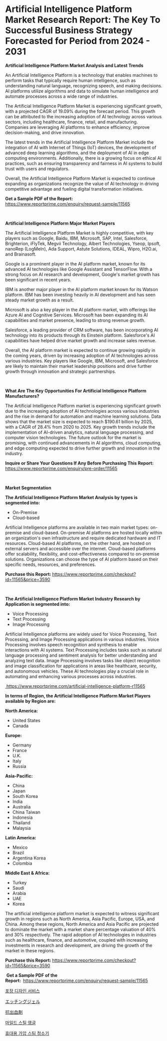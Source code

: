 <p><h1>Artificial Intelligence Platform Market Research Report: The Key To Successful Business Strategy Forecasted for Period from 2024 - 2031</h1></p><p><strong>Artificial Intelligence Platform Market Analysis and Latest Trends</strong></p>
<p><p>An Artificial Intelligence Platform is a technology that enables machines to perform tasks that typically require human intelligence, such as understanding natural language, recognizing speech, and making decisions. AI platforms utilize algorithms and data to simulate human intelligence and automate processes across a wide range of industries.</p><p>The Artificial Intelligence Platform Market is experiencing significant growth, with a projected CAGR of 19.09% during the forecast period. This growth can be attributed to the increasing adoption of AI technology across various sectors, including healthcare, finance, retail, and manufacturing. Companies are leveraging AI platforms to enhance efficiency, improve decision-making, and drive innovation.</p><p>The latest trends in the Artificial Intelligence Platform Market include the integration of AI with Internet of Things (IoT) devices, the development of advanced deep learning algorithms, and the deployment of AI in edge computing environments. Additionally, there is a growing focus on ethical AI practices, such as ensuring transparency and fairness in AI systems to build trust with users and regulators.</p><p>Overall, the Artificial Intelligence Platform Market is expected to continue expanding as organizations recognize the value of AI technology in driving competitive advantage and fueling digital transformation initiatives.</p></p>
<p><strong>Get a Sample PDF of the Report:&nbsp;</strong> <a href="https://www.reportprime.com/enquiry/request-sample/11565">https://www.reportprime.com/enquiry/request-sample/11565</a></p>
<p>&nbsp;</p>
<p><strong>Artificial Intelligence Platform Major Market Players</strong></p>
<p><p>The Artificial Intelligence Platform Market is highly competitive, with key players such as Google, Baidu, IBM, Microsoft, SAP, Intel, Salesforce, Brighterion, iFlyTek, Megvii Technology, Albert Technologies, Yseop, Ipsoft, nanoRep (LogMeIn), Ada Support, Astute Solutions, IDEAL, Wipro, H2O.ai, and Brainasoft.</p><p>Google is a prominent player in the AI platform market, known for its advanced AI technologies like Google Assistant and TensorFlow. With a strong focus on AI research and development, Google's market growth has been significant in recent years.</p><p>IBM is another major player in the AI platform market known for its Watson platform. IBM has been investing heavily in AI development and has seen steady market growth as a result.</p><p>Microsoft is also a key player in the AI platform market, with offerings like Azure AI and Cognitive Services. Microsoft has been expanding its AI capabilities and market presence, leading to strong revenue growth.</p><p>Salesforce, a leading provider of CRM software, has been incorporating AI technology into its products through its Einstein platform. Salesforce's AI capabilities have helped drive market growth and increase sales revenue.</p><p>Overall, the AI platform market is expected to continue growing rapidly in the coming years, driven by increasing adoption of AI technologies across various industries. Key players like Google, IBM, Microsoft, and Salesforce are likely to maintain their market leadership positions and drive further growth through innovation and strategic partnerships.</p></p>
<p>&nbsp;</p>
<p><strong>What Are The Key Opportunities For Artificial Intelligence Platform Manufacturers?</strong></p>
<p><p>The Artificial Intelligence Platform market is experiencing significant growth due to the increasing adoption of AI technologies across various industries and the rise in demand for automation and machine learning solutions. Data shows that the market size is expected to reach $190.61 billion by 2025, with a CAGR of 28.4% from 2020 to 2025. Key growth trends include the implementation of AI-driven analytics, natural language processing, and computer vision technologies. The future outlook for the market is promising, with continued advancements in AI algorithms, cloud computing, and edge computing expected to drive further growth and innovation in the industry.</p></p>
<p><strong>Inquire or Share Your Questions If Any Before Purchasing This Report:</strong> <a href="https://www.reportprime.com/enquiry/pre-order/11565">https://www.reportprime.com/enquiry/pre-order/11565</a></p>
<p>&nbsp;</p>
<p><strong>Market Segmentation</strong></p>
<p><strong>The Artificial Intelligence Platform Market Analysis by types is segmented into:</strong></p>
<p><ul><li>On-Premise</li><li>Cloud-based</li></ul></p>
<p><p>Artificial Intelligence platforms are available in two main market types: on-premise and cloud-based. On-premise AI platforms are hosted locally within an organization's own infrastructure and require dedicated hardware and IT resources. Cloud-based AI platforms, on the other hand, are hosted on external servers and accessible over the internet. Cloud-based platforms offer scalability, flexibility, and cost-effectiveness compared to on-premise solutions. Organizations can choose the type of AI platform based on their specific needs, resources, and preferences.</p></p>
<p><strong>Purchase this Report:&nbsp;</strong><a href="https://www.reportprime.com/checkout?id=11565&price=3590">https://www.reportprime.com/checkout?id=11565&price=3590</a></p>
<p>&nbsp;</p>
<p><strong>The Artificial Intelligence Platform Market Industry Research by Application is segmented into:</strong></p>
<p><ul><li>Voice Processing</li><li>Text Processing</li><li>Image Processing</li></ul></p>
<p><p>Artificial Intelligence platforms are widely used for Voice Processing, Text Processing, and Image Processing applications in various industries. Voice Processing involves speech recognition and synthesis to enable interactions with AI systems. Text Processing includes tasks such as natural language processing and sentiment analysis for better understanding and analyzing text data. Image Processing involves tasks like object recognition and image classification for applications in areas like healthcare, security, and autonomous vehicles. These AI technologies play a crucial role in automating and enhancing various processes across industries.</p></p>
<p><a href="https://www.reportprime.com/artificial-intelligence-platform-r11565">&nbsp;https://www.reportprime.com/artificial-intelligence-platform-r11565</a></p>
<p><strong>In terms of Region, the Artificial Intelligence Platform Market Players available by Region are:</strong></p>
<p>
    <p> <strong> North America: </strong>
        <ul>
            <li>United States</li>
            <li>Canada</li>
        </ul>
        </p> 
    <p> <strong> Europe: </strong>
        <ul>
            <li>Germany</li>
            <li>France</li>
            <li>U.K.</li>
            <li>Italy</li>
            <li>Russia</li>
        </ul>
        </p> 
    <p> <strong> Asia-Pacific: </strong>
        <ul>
            <li>China</li>
            <li>Japan</li>
            <li>South Korea</li>
            <li>India</li>
            <li>Australia</li>
            <li>China Taiwan</li>
            <li>Indonesia</li>
            <li>Thailand</li>
            <li>Malaysia</li>
        </ul>
        </p> 
    <p> <strong> Latin America: </strong>
        <ul>
            <li>Mexico</li>
            <li>Brazil</li>
            <li>Argentina Korea</li>
            <li>Colombia</li>
        </ul>
        </p> 
    <p> <strong> Middle East & Africa: </strong>
        <ul>
            <li>Turkey</li>
            <li>Saudi</li>
            <li>Arabia</li>
            <li>UAE</li>
            <li>Korea</li>
        </ul>
    </p>
    </p>
<p><p>The artificial intelligence platform market is expected to witness significant growth in regions such as North America, Asia Pacific, Europe, USA, and China. Among these regions, North America and Asia Pacific are projected to dominate the market with a market share percentage valuation of 40% and 30% respectively. The rapid adoption of AI technologies in industries such as healthcare, finance, and automotive, coupled with increasing investments in research and development, are driving the growth of the market in these regions.</p></p>
<p><strong>Purchase this Report: </strong><a href="https://www.reportprime.com/checkout?id=11565&price=3590">https://www.reportprime.com/checkout?id=11565&price=3590</a></p>
<p>&nbsp;<strong>Get a Sample PDF of the Report:&nbsp;&nbsp;</strong><a href="https://www.reportprime.com/enquiry/request-sample/11565">https://www.reportprime.com/enquiry/request-sample/11565</a></p>
<p><strong></strong></p>
<p><p><a href="https://medium.com/@gummibear5656757/%ED%8F%AC%EC%9E%A5-%EB%94%94%EC%9E%90%EC%9D%B8-%EC%84%9C%EB%B9%84%EC%8A%A4-%EC%8B%9C%EC%9E%A5-%EA%B7%9C%EB%AA%A8%EB%8A%94-%EC%A0%84-%EC%84%B8%EA%B3%84-%EC%82%B0%EC%97%85%EC%97%90%EC%84%9C-%EC%B5%9C%EC%83%81%EC%9D%98-%EB%A7%88%EC%BC%80%ED%8C%85-%EC%B1%84%EB%84%90%EC%9D%84-%EB%B3%B4%EC%97%AC%EC%A4%8D%EB%8B%88%EB%8B%A4-c1604bc22095">포장 디자인 서비스</a></p><p><a href="https://github.com/ppmazlotr77499/Market-Research-Report-List-1/blob/main/567429726286.md">エッチングジェル</a></p><p><a href="https://medium.com/@billyhopkins526/%E5%87%BA%E8%A1%80%E6%8A%91%E5%88%B6%E5%89%A4%E5%B8%82%E5%A0%B4%E8%A6%8F%E6%A8%A1%E3%81%A8%E5%B8%82%E5%A0%B4%E5%8B%95%E5%90%91-%E5%AE%8C%E5%85%A8%E3%81%AA%E7%94%A3%E6%A5%AD%E6%A6%82%E8%A6%81-2024%E5%B9%B4%E3%81%8B%E3%82%892031%E5%B9%B4%E3%81%BE%E3%81%A7-763395a3a814">抗出血剤</a></p><p><a href="https://github.com/plelbej847484502/Market-Research-Report-List-1/blob/main/263441924407.md">마일드 스틸 앵글</a></p><p><a href="https://medium.com/@everettilkinson56562023/%ED%9C%B4%EB%8C%80%EC%9A%A9-%EA%B0%80%EC%95%95%EC%A6%9D%EA%B8%B0-%EC%B2%AD%EC%86%8C%EA%B8%B0-%EC%8B%9C%EC%9E%A5-%EC%9C%A0%ED%98%95-%EC%9D%91%EC%9A%A9-%EB%B0%8F-%EC%A7%80%EB%A6%AC%EB%B3%84-%EC%A2%85%ED%95%A9-%ED%8F%89%EA%B0%80-159fb8f71a0e">휴대용 가압 스팀 청소기</a></p></p>